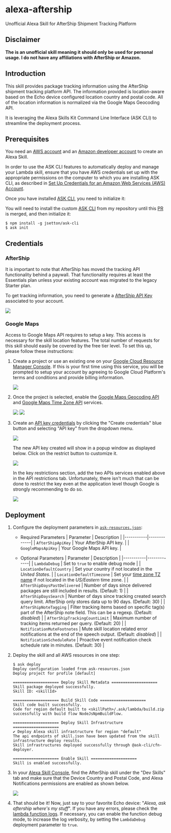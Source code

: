 # alexa-aftership

Unofficial Alexa Skill for AfterShip Shipment Tracking Platform

## Disclaimer

**The is an unofficial skill meaning it should only be used for personal usage. I do not have any affiliations with AfterShip or Amazon.**

## Introduction

This skill provides package tracking information using the AfterShip shipment tracking platform API. The information provided is location-aware based on the Echo device configured location country and postal code. All of the location information is normalized via the Google Maps Geocoding API.

It is leveraging the Alexa Skills Kit Command Line Interface (ASK CLI) to streamline the deployment process.

## Prerequisites

You need an [AWS account](https://aws.amazon.com) and an [Amazon developer account](https://developer.amazon.com) to create an Alexa Skill.

In order to use the ASK CLI features to automatically deploy and manage your Lambda skill, ensure that you have AWS credentials set up with the appropriate permissions on the computer to which you are installing ASK CLI, as described in [Set Up Credentials for an Amazon Web Services (AWS) Account](https://developer.amazon.com/docs/smapi/set-up-credentials-for-an-amazon-web-services-account.html).

Once you have installed [ASK CLI](https://developer.amazon.com/docs/smapi/quick-start-alexa-skills-kit-command-line-interface.html), you need to initialize it:

You will need to install the custom [ASK CLI](https://developer.amazon.com/docs/smapi/quick-start-alexa-skills-kit-command-line-interface.html) from my repository until this [PR](https://github.com/alexa/ask-cli/pull/414) is merged, and then initialize it:

```
$ npm install -g jsetton/ask-cli
$ ask init
```

## Credentials

### AfterShip

It is important to note that AfterShip has moved the tracking API functionality behind a paywall. That functionality requires at least the Essentials plan unless your existing account was migrated to the legacy Starter plan.

To get tracking information, you need to generate a [AfterShip API Key](https://admin.aftership.com/settings/api-keys) associated to your account.

![](screenshots/aftership_api_key.png)

### Google Maps

Access to Google Maps API requires to setup a key. This access is necessary for the skill location features. The total number of requests for this skill should easily be covered by the free tier level. To set this up, please follow these instructions:

1. Create a project or use an existing one on your [Google Cloud Resource Manager Console](https://console.cloud.google.com/cloud-resource-manager). If this is your first time using this service, you will be prompted to setup your account by agreeing to Google Cloud Platform's terms and conditions and provide billing information.

    ![](screenshots/google_cloud_resource_manager.png)

2. Once the project is selected, enable the [Google Maps Geocoding API](https://console.cloud.google.com/apis/library/geocoding-backend.googleapis.com) and [Google Maps Time Zone API](https://console.cloud.google.com/apis/library/timezone-backend.googleapis.com) services.

    ![](screenshots/google_apis_dashboard_geocoding.png) ![](screenshots/google_apis_dashboard_timezone.png)

3. Create an [API key credentials](https://console.cloud.google.com/apis/credentials) by clicking the "Create credentials" blue button and selecting "API key" from the dropdown menu.

    ![](screenshots/google_apis_dashboard_credentials.png)

    The new API key created will show in a popup window as displayed below. Click on the restrict button to customize it.

    ![](screenshots/google_apis_dashboard_api_key_created.png)

    In the key restrictions section, add the two APIs services enabled above in the API restrictions tab. Unfortunately, there isn't much that can be done to restrict the key even at the application level though Google is strongly recommending to do so.

    ![](screenshots/google_apis_dashboard_api_key_restrictions.png)

## Deployment

1. Configure the deployment parameters in [`ask-resources.json`](ask-resources.json):
    * Required Parameters
        | Parameter | Description |
        |-----------|-------------|
        | `AfterShipApiKey` | Your AfterShip API key. |
        | `GoogleMapsApiKey` | Your Google Maps API key. |

    * Optional Parameters
        | Parameter | Description |
        |-----------|-------------|
        | `LambdaDebug` | Set to `true` to enable debug mode |
        | `LocationDefaultCountry` | Set your country if not located in the *United States*. |
        | `LocationDefaultTimezone` | Set your [time zone TZ name](https://en.wikipedia.org/wiki/List_of_tz_database_time_zones) if not located in the *US/Eastern* time zone. |
        | `AfterShipDaysPastDelivered` | Number of days since delivered packages are still included in results. (Default: 1) |
        | `AfterShipDaysSearch` | Number of days since tracking created search query limit. AfterShip only stores data up to 90 days. (Default: 30) |
        | `AfterShipNoteTagging` | Filter tracking items based on specific tag(s) part of the AfterShip note field. This can be a regexp. (Default: *disabled*) |
        | `AfterShipTrackingCountLimit` | Maximum number of tracking items returned per query. (Default: 20) |
        | `NotificationMuteFootnotes` | Mute skill location related error notifications at the end of the speech output. (Default: *disabled*) |
        | `NotificationScheduleRate` | Proactive event notification check schedule rate in minutes. (Default: 30) |

2. Deploy the skill and all AWS resources in one step:
    ```
    $ ask deploy
    Deploy configuration loaded from ask-resources.json
    Deploy project for profile [default]

    ==================== Deploy Skill Metadata ====================
    Skill package deployed successfully.
    Skill ID: <skillId>

    ==================== Build Skill Code ====================
    Skill code built successfully.
    Code for region default built to <skillPath>/.ask/lambda/build.zip successfully with build flow NodeJsNpmBuildFlow.

    ==================== Deploy Skill Infrastructure ====================
    ✔ Deploy Alexa skill infrastructure for region "default"
    The api endpoints of skill.json have been updated from the skill infrastructure deploy results.
    Skill infrastructures deployed successfully through @ask-cli/cfn-deployer.

    ==================== Enable Skill ====================
    Skill is enabled successfully.
    ```

3. In your [Alexa Skill Console](https://alexa.amazon.com/spa/index.html#skills/your-skills), find the AfterShip skill under the "Dev Skills" tab and make sure that the Device Country and Postal Code, and Alexa Notifications permissions are enabled as shown below.

    ![](screenshots/alexa_skills_enable.png)

4. That should be it! Now, just say to your favorite Echo device: "*Alexa, ask aftership where's my stuff*". If you have any errors, please check the [lambda function logs](https://console.aws.amazon.com/cloudwatch/home?region=us-east-1#logStream:group=/aws/lambda/ask-custom-alexa-aftership-default). If necessary, you can enable the function debug mode, to increase the log verbosity, by setting the `LambdaDebug` deployment parameter to `true`.

